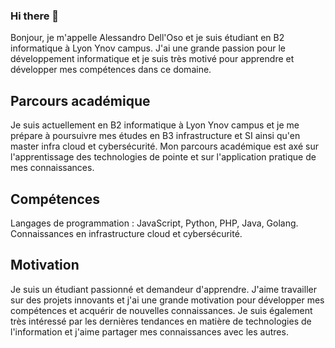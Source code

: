 ### Hi there 👋

Bonjour, je m'appelle Alessandro Dell'Oso et je suis étudiant en B2 informatique à Lyon Ynov campus. J'ai une grande passion pour le développement informatique et je suis très motivé pour apprendre et développer mes compétences dans ce domaine.

## Parcours académique

Je suis actuellement en B2 informatique à Lyon Ynov campus et je me prépare à poursuivre mes études en B3 infrastructure et SI ainsi qu'en master infra cloud et cybersécurité. Mon parcours académique est axé sur l'apprentissage des technologies de pointe et sur l'application pratique de mes connaissances.

## Compétences

Langages de programmation : JavaScript, Python, PHP, Java, Golang.   
Connaissances en infrastructure cloud et cybersécurité.

## Motivation

Je suis un étudiant passionné et demandeur d'apprendre. J'aime travailler sur des projets innovants et j'ai une grande motivation pour développer mes compétences et acquérir de nouvelles connaissances. Je suis également très intéressé par les dernières tendances en matière de technologies de l'information et j'aime partager mes connaissances avec les autres.
